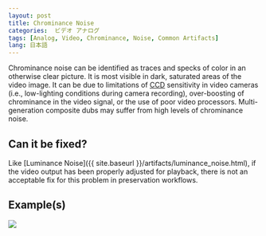 ```yaml
---
layout: post
title: Chrominance Noise
categories:  ビデオ アナログ  
tags: [Analog, Video, Chrominance, Noise, Common Artifacts]
lang: 日本語
---
```


Chrominance noise can be identified as traces and specks of color in an otherwise clear picture. It is most visible in dark, saturated areas of the video image. It can be due to limitations of [CCD](http://en.wikipedia.org/wiki/Charge-coupled_device) sensitivity in video cameras (i.e., low-lighting conditions during camera recording), over-boosting of chrominance in the video signal, or the use of poor video processors. Multi-generation composite dubs may suffer from high levels of chrominance noise.

## Can it be fixed?

Like [Luminance Noise]({{ site.baseurl }}/artifacts/luminance_noise.html), if the video output has been properly adjusted for playback, there is not an acceptable fix for this problem in preservation workflows.

## Example(s)

<img src="{{ site.baseurl }}/images/ChromaNoise_Flat.jpg">

